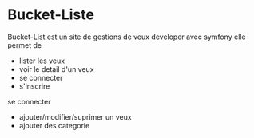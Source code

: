 # Bucket-Liste
Bucket-List est un site de gestions de veux
developer avec symfony elle permet de

- lister les veux
- voir le detail d'un veux
- se connecter
- s'inscrire


se connecter

- ajouter/modifier/suprimer un veux
- ajouter des categorie
